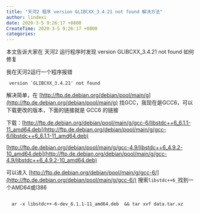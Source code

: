```yaml
---
title: "天河2 程序 version GLIBCXX_3.4.21 not found 解决方法"
author: lindexi
date: 2020-3-5 9:26:17 +0800
CreateTime: 2020-3-5 9:26:17 +0800
categories: 
---
```


本文告诉大家在 天河2 运行程序时发现 version GLIBCXX_3.4.21 not found 如何修复

<!--more-->



我在天河2运行一个程序报错

```
 version `GLIBCXX_3.4.21' not found
```

解决简单，在 [http://ftp.de.debian.org/debian/pool/main/g](http://ftp.de.debian.org/debian/pool/main/g)  找GCC，我现在是GCC6，可以下载更改的版本，下面的链接就是 GCC6 的链接

下载：[http://ftp.de.debian.org/debian/pool/main/g/gcc-6/libstdc++6_6.1.1-11_amd64.deb](http://ftp.de.debian.org/debian/pool/main/g/gcc-6/libstdc++6_6.1.1-11_amd64.deb)

[http://ftp.de.debian.org/debian/pool/main/g/gcc-4.9/libstdc++6_4.9.2-10_amd64.deb](http://ftp.de.debian.org/debian/pool/main/g/gcc-4.9/libstdc++6_4.9.2-10_amd64.deb)

可以进入 [http://ftp.de.debian.org/debian/pool/main/g/gcc-6/](http://ftp.de.debian.org/debian/pool/main/g/gcc-6/) 搜索`libstdc++6_`找到一个AMD64或I386

```

  ar -x libstdc++-6-dev_6.1.1-11_amd64.deb  && tar xvf data.tar.xz

```
